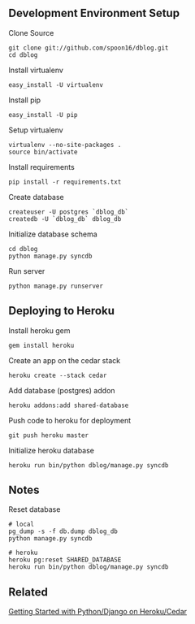 Development Environment Setup
-----------------------------

Clone Source

    git clone git://github.com/spoon16/dblog.git
    cd dblog

Install virtualenv

    easy_install -U virtualenv

Install pip

    easy_install -U pip

Setup virtualenv

    virtualenv --no-site-packages .
    source bin/activate

Install requirements

    pip install -r requirements.txt

Create database

    createuser -U postgres `dblog_db`
    createdb -U `dblog_db` dblog_db

Initialize database schema

    cd dblog
    python manage.py syncdb

Run server

    python manage.py runserver

Deploying to Heroku
-------------------

Install heroku gem

    gem install heroku

Create an app on the cedar stack

    heroku create --stack cedar

Add database (postgres) addon

    heroku addons:add shared-database

Push code to heroku for deployment

    git push heroku master

Initialize heroku database

    heroku run bin/python dblog/manage.py syncdb


Notes
-----

Reset database

    # local
    pg_dump -s -f db.dump dblog_db
    python manage.py syncdb

    # heroku
    heroku pg:reset SHARED_DATABASE
    heroku run bin/python dblog/manage.py syncdb

Related
-------
[Getting Started with Python/Django on Heroku/Cedar](http://devcenter.heroku.com/articles/django)
